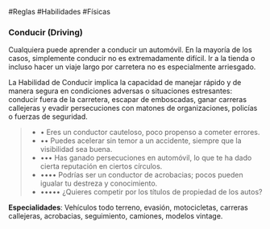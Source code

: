 #Reglas #Habilidades #Físicas

### Conducir (Driving)

Cualquiera puede aprender a conducir un automóvil. En la mayoría de los casos, simplemente conducir no es extremadamente difícil. Ir a la tienda o incluso hacer un viaje largo por carretera no es especialmente arriesgado.

La Habilidad de Conducir implica la capacidad de manejar rápido y de manera segura en condiciones adversas o situaciones estresantes: conducir fuera de la carretera, escapar de emboscadas, ganar carreras callejeras y evadir persecuciones con matones de organizaciones, policías o fuerzas de seguridad.

> - • Eres un conductor cauteloso, poco propenso a cometer errores.
> - •• Puedes acelerar sin temor a un accidente, siempre que la visibilidad sea buena.
> - ••• Has ganado persecuciones en automóvil, lo que te ha dado cierta reputación en ciertos círculos.
> - •••• Podrías ser un conductor de acrobacias; pocos pueden igualar tu destreza y conocimiento.
> - ••••• ¿Quieres competir por los títulos de propiedad de los autos?

**Especialidades**: Vehículos todo terreno, evasión, motocicletas, carreras callejeras, acrobacias, seguimiento, camiones, modelos vintage.